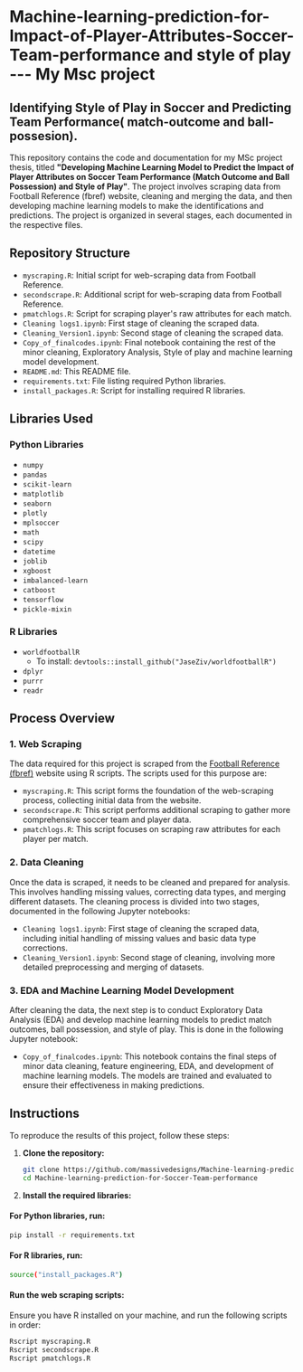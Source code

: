 # Machine-learning-prediction-for-Impact-of-Player-Attributes-Soccer-Team-performance and style of play  --- My  Msc project

## Identifying Style of Play in Soccer and Predicting Team Performance( match-outcome and ball-possesion). 

This repository contains the code and documentation for my MSc project thesis, titled **"Developing Machine Learning Model to Predict the Impact of Player Attributes on Soccer Team Performance (Match Outcome and Ball Possession) and Style of Play"**. The project involves scraping data from Football Reference (fbref) website, cleaning and merging the data, and then developing machine learning models to make the identifications and predictions. The project is organized in several stages, each documented in the respective files.

## Repository Structure

- `myscraping.R`: Initial script for web-scraping data from Football Reference.
- `secondscrape.R`: Additional script for web-scraping data from Football Reference.
- `pmatchlogs.R`: Script for scraping player's raw attributes for each match.
- `Cleaning logs1.ipynb`: First stage of cleaning the scraped data.
- `Cleaning_Version1.ipynb`: Second stage of cleaning the scraped data.
- `Copy_of_finalcodes.ipynb`: Final notebook containing the rest of the minor cleaning, Exploratory Analysis, Style of play  and machine learning model development.
- `README.md`: This README file.
- `requirements.txt`: File listing required Python libraries.
- `install_packages.R`: Script for installing required R libraries.

## Libraries Used

### Python Libraries

- `numpy`
- `pandas`
- `scikit-learn`
- `matplotlib`
- `seaborn`
- `plotly`
- `mplsoccer`
- `math`
- `scipy`
- `datetime`
- `joblib`
- `xgboost`
- `imbalanced-learn`
- `catboost`
- `tensorflow`
- `pickle-mixin`  

### R Libraries

- `worldfootballR`
  - To install: `devtools::install_github("JaseZiv/worldfootballR")`
- `dplyr`
- `purrr`
- `readr`

## Process Overview

### 1. Web Scraping

The data required for this project is scraped from the [Football Reference (fbref)](https://fbref.com/en/) website using R scripts. The scripts used for this purpose are:

- `myscraping.R`: This script forms the foundation of the web-scraping process, collecting initial data from the website.
- `secondscrape.R`: This script performs additional scraping to gather more comprehensive soccer team and player data.
- `pmatchlogs.R`: This script focuses on scraping raw attributes for each player per match.

### 2. Data Cleaning

Once the data is scraped, it needs to be cleaned and prepared for analysis. This involves handling missing values, correcting data types, and merging different datasets. The cleaning process is divided into two stages, documented in the following Jupyter notebooks:

- `Cleaning logs1.ipynb`: First stage of cleaning the scraped data, including initial handling of missing values and basic data type corrections.
- `Cleaning_Version1.ipynb`: Second stage of cleaning, involving more detailed preprocessing and merging of datasets.

### 3. EDA and Machine Learning Model Development

After cleaning the data, the next step is to conduct Exploratory Data Analysis (EDA) and develop machine learning models to predict match outcomes, ball possession, and style of play. This is done in the following Jupyter notebook:

- `Copy_of_finalcodes.ipynb`: This notebook contains the final steps of minor data cleaning, feature engineering, EDA, and development of machine learning models. The models are trained and evaluated to ensure their effectiveness in making predictions.

## Instructions

To reproduce the results of this project, follow these steps:

1. **Clone the repository:**

   ```sh
   git clone https://github.com/massivedesigns/Machine-learning-prediction-for-Soccer-Team-performance.git
   cd Machine-learning-prediction-for-Soccer-Team-performance
   
2. **Install the required libraries:**

#### For Python libraries, run:

```sh
pip install -r requirements.txt
```

#### For R libraries, run:

```sh
source("install_packages.R")
```

#### Run the web scraping scripts:
Ensure you have R installed on your machine, and run the following scripts in order:

```sh
Rscript myscraping.R
Rscript secondscrape.R
Rscript pmatchlogs.R
```

